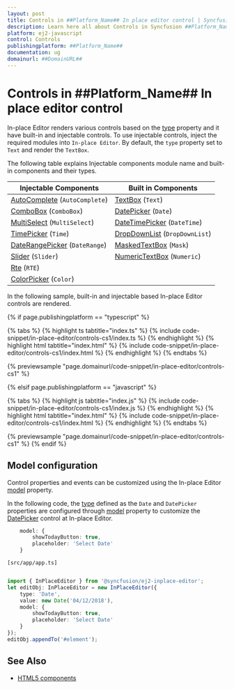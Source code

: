 ```yaml
---
layout: post
title: Controls in ##Platform_Name## In place editor control | Syncfusion
description: Learn here all about Controls in Syncfusion ##Platform_Name## In place editor control of Syncfusion Essential JS 2 and more.
platform: ej2-javascript
control: Controls 
publishingplatform: ##Platform_Name##
documentation: ug
domainurl: ##DomainURL##
---
```


# Controls in ##Platform_Name## In place editor control

In-place Editor renders various controls based on the [type](../api/inplace-editor/inputType/) property and it have built-in and injectable controls. To use injectable controls, inject the required modules into `In-place Editor`. By default, the `type` property set to `Text` and render the `TextBox`.

The following table explains Injectable components module name and built-in components and their types.

| **Injectable Components** | **Built in Components** |
|-----------------------|---------------------|
| [AutoComplete](../auto-complete/)  (`AutoComplete`)        | [TextBox](../textbox/)  (`Text`)             |
| [ComboBox](../combo-box/)  (`ComboBox`)              | [DatePicker](../datepicker/)  (`Date`)        |
| [MultiSelect](../multi-select/)   (`MultiSelect`)        | [DateTimePicker](../datetimepicker/)   (`DateTime`)     |
| [TimePicker](../timepicker/)   (`Time`)         | [DropDownList](../drop-down-list/)  (`DropDownList`)      |
| [DateRangePicker](../daterangepicker/)   (`DateRange`)       | [MaskedTextBox](../maskedtextbox/)   (`Mask`)      |
| [Slider](../slider/)   (`Slider`)             | [NumericTextBox](../numerictextbox/)   (`Numeric`)    |
| [Rte](../rich-text-editor/)     (`RTE`)              |                     |
| [ColorPicker](../color-picker/)    (`Color`)       |                     |

In the following sample, built-in and injectable based In-place Editor controls are rendered.

{% if page.publishingplatform == "typescript" %}

 {% tabs %}
{% highlight ts tabtitle="index.ts" %}
{% include code-snippet/in-place-editor/controls-cs1/index.ts %}
{% endhighlight %}
{% highlight html tabtitle="index.html" %}
{% include code-snippet/in-place-editor/controls-cs1/index.html %}
{% endhighlight %}
{% endtabs %}
        
{% previewsample "page.domainurl/code-snippet/in-place-editor/controls-cs1" %}

{% elsif page.publishingplatform == "javascript" %}

{% tabs %}
{% highlight js tabtitle="index.js" %}
{% include code-snippet/in-place-editor/controls-cs1/index.js %}
{% endhighlight %}
{% highlight html tabtitle="index.html" %}
{% include code-snippet/in-place-editor/controls-cs1/index.html %}
{% endhighlight %}
{% endtabs %}

{% previewsample "page.domainurl/code-snippet/in-place-editor/controls-cs1" %}
{% endif %}

## Model configuration

Control properties and events can be customized using the In-place Editor [model](../api/inplace-editor/#model) property.

In the following code, the [type](../api/inplace-editor/inputType/) defined as the `Date` and `DatePicker` properties are configured through [model](../api/inplace-editor/#model) property to customize the [DatePicker](../api/datepicker) control at In-place Editor.

```ts
    model: {
        showTodayButton: true,
        placeholder: 'Select Date'
    }
```

`[src/app/app.ts]`

```ts

import { InPlaceEditor } from '@syncfusion/ej2-inplace-editor';
let editObj: InPlaceEditor = new InPlaceEditor({
    type: 'Date',
    value: new Date('04/12/2018'),
    model: {
        showTodayButton: true,
        placeholder: 'Select Date'
    }
});
editObj.appendTo('#element');

```

## See Also

* [HTML5 components](./integration/)